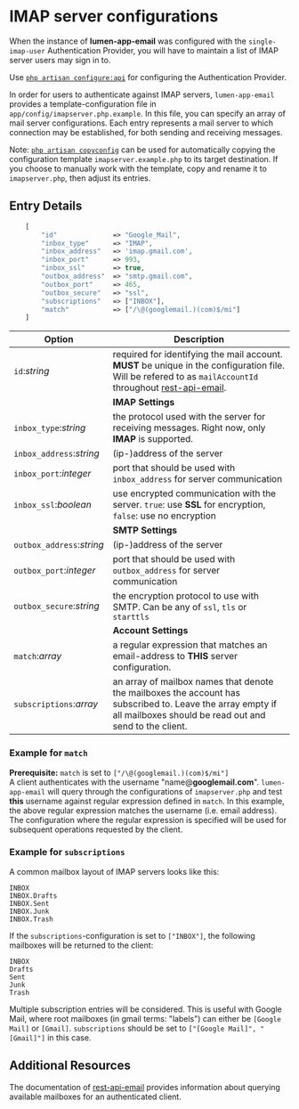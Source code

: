 # IMAP server configurations
When the instance of **lumen-app-email** was configured with the `single-imap-user` Authentication Provider, you
will have to maintain a list of IMAP server users may sign in to. 

Use [`php artisan configure:api`](./commands.md#configureapi) for configuring the Authentication Provider.

In order for users to authenticate against IMAP servers, `lumen-app-email` provides a template-configuration file in `app/config/imapserver.php.example`.
In this file, you can specify an array of mail server configurations. Each entry represents a mail server to which connection may be established, for both sending and receiving messages.

Note:
[`php artisan copyconfig`](./commands.md#copyconfig) can be used for automatically copying the configuration template
`imapserver.example.php` to its target destination. If you choose to manually work with the template, copy and rename it 
to `imapserver.php`, then adjust its entries.

## Entry Details

```php
    [
        "id"              => "Google_Mail",
        "inbox_type"      => "IMAP",
        "inbox_address"   => 'imap.gmail.com',
        "inbox_port"      => 993,
        "inbox_ssl"       => true,
        "outbox_address"  => "smtp.gmail.com",
        "outbox_port"     => 465,
        "outbox_secure"   => "ssl",
        "subscriptions"   => ["INBOX"],
        "match"           => ["/\@(googlemail.)(com)$/mi"]
    ]
```

| Option                           | Description                                                                                                                                                                                                   |
|----------------------------------|---------------------------------------------------------------------------------------------------------------------------------------------------------------------------------------------------------------|
  `id`:_string_    | required for identifying the mail account. **MUST** be unique in the configuration file. Will be refered to as `mailAccountId` throughout [rest-api-email](https://conjoon.stoplight.io/docs/rest-api-description). |
|| **IMAP Settings** |
`inbox_type`:_string_ | the protocol used with the server for receiving messages. Right now, only **IMAP** is supported.                                                                                                              |
`inbox_address`:_string_ | (ip-)address of the server                                                                                                                                                                                    |
`inbox_port`:_integer_ | port that should be used with `inbox_address` for server communication                                                                                                                                        |
`inbox_ssl`:_boolean_ | use encrypted communication with the server. `true`: use **SSL** for encryption, `false`: use no encryption                                                                                                   |
|| **SMTP Settings** |
`outbox_address`:_string_ | (ip-)address of the server                                                                                                                                                                                    |
`outbox_port`:_integer_ | port that should be used with `outbox_address` for server communication                                                                                                                                       |
`outbox_secure`:_string_ | the encryption protocol to use with SMTP. Can be any of `ssl`, `tls` or `starttls`                                                                                                                            |
|| **Account Settings** |
`match`:_array_ | a regular expression that matches an email-address to **THIS** server configuration.                                                                                                                          |
`subscriptions`:_array_ | an array of mailbox names that denote the mailboxes the account has subscribed to. Leave the array empty if all mailboxes should be read out and send to the client.    |



### Example for `match`
**Prerequisite:** `match` is set to `["/\@(googlemail.)(com)$/mi"]`
<br>
A client authenticates with the username "name@**googlemail.com**". `lumen-app-email` will query through the configurations of `imapserver.php` and test **this** username against regular expression defined in `match`. In this example, the above regular expression matches the username (i.e. email address). The configuration where the regular expression is specified will be used for subsequent operations requested by the client.

### Example for `subscriptions`
A common mailbox layout of IMAP servers looks like this: 
```
INBOX
INBOX.Drafts
INBOX.Sent
INBOX.Junk
INBOX.Trash
```

If the `subscriptions`-configuration is set to `["INBOX"]`, the following mailboxes will be returned to the client:

```
INBOX
Drafts
Sent
Junk
Trash
```

Multiple subscription entries will be considered. This is useful with Google Mail, where root mailboxes (in gmail terms: "labels") can either be `[Google Mail]` or `[Gmail]`. `subscriptions` should be set to `["[Google Mail]", "[Gmail]"]` in this case. 


## Additional Resources
The documentation of [rest-api-email](https://conjoon.stoplight.io/docs/rest-api-description) provides information about querying available mailboxes for an authenticated client.
